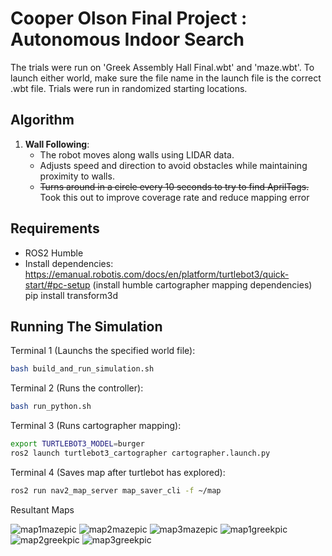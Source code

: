 # Cooper Olson Final Project : Autonomous Indoor Search 

The trials were run on 'Greek Assembly Hall Final.wbt' and 'maze.wbt'. To launch either world, make sure the file name in the launch file is the correct .wbt file. Trials were run in randomized starting locations.

## Algorithm
1. **Wall Following**:
   - The robot moves along walls using LIDAR data.
   - Adjusts speed and direction to avoid obstacles while maintaining proximity to walls.
   - ~~Turns around in a circle every 10 seconds to try to find AprilTags.~~ Took this out to improve coverage rate and reduce mapping error

## Requirements
- ROS2 Humble
- Install dependencies:
   https://emanual.robotis.com/docs/en/platform/turtlebot3/quick-start/#pc-setup (install humble cartographer mapping dependencies)
   pip install transform3d

## Running The Simulation

Terminal 1 (Launchs the specified world file):
```bash
bash build_and_run_simulation.sh
```

Terminal 2 (Runs the controller):
```bash
bash run_python.sh
```

Terminal 3 (Runs cartographer mapping):
```bash
export TURTLEBOT3_MODEL=burger
ros2 launch turtlebot3_cartographer cartographer.launch.py
```

Terminal 4 (Saves map after turtlebot has explored):
```bash
ros2 run nav2_map_server map_saver_cli -f ~/map
```

Resultant Maps



![map1mazepic](https://github.com/user-attachments/assets/36d8893f-1802-4e38-b59d-ea8812c96953)
![map2mazepic](https://github.com/user-attachments/assets/7129c60e-7d57-40ef-9afb-8f3ba98cf7cc)
![map3mazepic](https://github.com/user-attachments/assets/13f394dc-7bd7-4352-abd9-17c8c4dbec19)
![map1greekpic](https://github.com/user-attachments/assets/fe86ae62-b3a5-4964-9a27-e81f5fcb711f)
![map2greekpic](https://github.com/user-attachments/assets/0aec6e76-3a84-4855-a484-456b013e0376)
![map3greekpic](https://github.com/user-attachments/assets/9ef5b64f-f6b3-411f-ba10-acdafec5b919)
